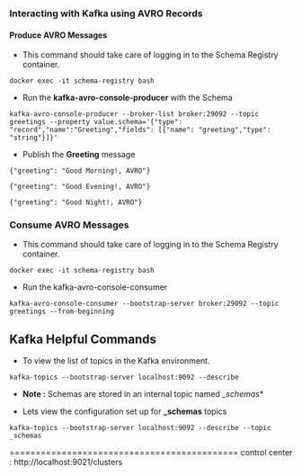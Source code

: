 ### Interacting with Kafka using AVRO Records

#### Produce AVRO Messages

- This  command should take care of logging in to the Schema Registry container.

```
docker exec -it schema-registry bash
```

- Run the **kafka-avro-console-producer** with the Schema

```
kafka-avro-console-producer --broker-list broker:29092 --topic greetings --property value.schema='{"type": "record","name":"Greeting","fields": [{"name": "greeting","type": "string"}]}'
```

- Publish the **Greeting** message

```
{"greeting": "Good Morning!, AVRO"}
```

```
{"greeting": "Good Evening!, AVRO"}
```

```
{"greeting": "Good Night!, AVRO"}
```

### Consume AVRO Messages

- This  command should take care of logging in to the Schema Registry container.

```
docker exec -it schema-registry bash

```

- Run the kafka-avro-console-consumer

```
kafka-avro-console-consumer --bootstrap-server broker:29092 --topic greetings --from-beginning
```

## Kafka Helpful Commands

- To view the list of topics in the Kafka environment.

```
kafka-topics --bootstrap-server localhost:9092 --describe
```

- **Note :** Schemas are stored in an internal topic named *_schemas**

- Lets view the configuration set up for **_schemas** topics

```
kafka-topics --bootstrap-server localhost:9092 --describe --topic _schemas
```

============================================
control center : http://localhost:9021/clusters